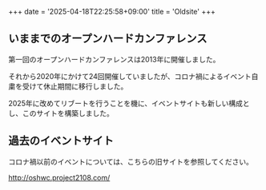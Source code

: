 +++
date = '2025-04-18T22:25:58+09:00'
title = 'Oldsite'
+++

## いままでのオープンハードカンファレンス

第一回のオープンハードカンファレンスは2013年に開催しました。

それから2020年にかけて24回開催していましたが、コロナ禍によるイベント自粛を受けて休止期間に移行しました。


2025年に改めてリブートを行うことを機に、イベントサイトも新しい構成とし、このサイトを構築しました。

## 過去のイベントサイト

コロナ禍以前のイベントについては、こちらの旧サイトを参照してください。

http://oshwc.project2108.com/

